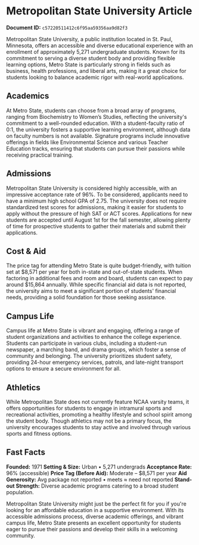 # Metropolitan State University Article

**Document ID:** `c57220511412c6f95aa59356aa9d82f3`

Metropolitan State University, a public institution located in St. Paul, Minnesota, offers an accessible and diverse educational experience with an enrollment of approximately 5,271 undergraduate students. Known for its commitment to serving a diverse student body and providing flexible learning options, Metro State is particularly strong in fields such as business, health professions, and liberal arts, making it a great choice for students looking to balance academic rigor with real-world applications.

## Academics
At Metro State, students can choose from a broad array of programs, ranging from Biochemistry to Women’s Studies, reflecting the university's commitment to a well-rounded education. With a student-faculty ratio of 0:1, the university fosters a supportive learning environment, although data on faculty numbers is not available. Signature programs include innovative offerings in fields like Environmental Science and various Teacher Education tracks, ensuring that students can pursue their passions while receiving practical training.

## Admissions
Metropolitan State University is considered highly accessible, with an impressive acceptance rate of 96%. To be considered, applicants need to have a minimum high school GPA of 2.75. The university does not require standardized test scores for admissions, making it easier for students to apply without the pressure of high SAT or ACT scores. Applications for new students are accepted until August 1st for the fall semester, allowing plenty of time for prospective students to gather their materials and submit their applications.

## Cost & Aid
The price tag for attending Metro State is quite budget-friendly, with tuition set at $8,571 per year for both in-state and out-of-state students. When factoring in additional fees and room and board, students can expect to pay around $15,864 annually. While specific financial aid data is not reported, the university aims to meet a significant portion of students' financial needs, providing a solid foundation for those seeking assistance.

## Campus Life
Campus life at Metro State is vibrant and engaging, offering a range of student organizations and activities to enhance the college experience. Students can participate in various clubs, including a student-run newspaper, a marching band, and drama groups, which foster a sense of community and belonging. The university prioritizes student safety, providing 24-hour emergency services, patrols, and late-night transport options to ensure a secure environment for all.

## Athletics
While Metropolitan State does not currently feature NCAA varsity teams, it offers opportunities for students to engage in intramural sports and recreational activities, promoting a healthy lifestyle and school spirit among the student body. Though athletics may not be a primary focus, the university encourages students to stay active and involved through various sports and fitness options.

## Fast Facts
**Founded:** 1971
**Setting & Size:** Urban • 5,271 undergrads
**Acceptance Rate:** 96% (accessible)
**Price Tag (Before Aid):** Moderate – $8,571 per year
**Aid Generosity:** Avg package not reported • meets ≈ need not reported
**Stand-out Strength:** Diverse academic programs catering to a broad student population.

Metropolitan State University might just be the perfect fit for you if you're looking for an affordable education in a supportive environment. With its accessible admissions process, diverse academic offerings, and vibrant campus life, Metro State presents an excellent opportunity for students eager to pursue their passions and develop their skills in a welcoming community.
